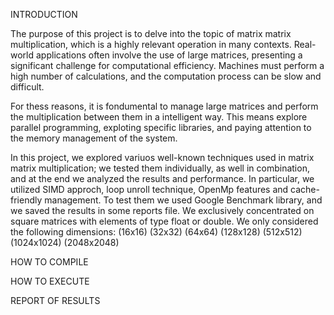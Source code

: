
INTRODUCTION 

The purpose of this project is to delve into the topic of matrix matrix multiplication, which is a highly relevant operation in many contexts.
Real-world applications often involve the use of large matrices, presenting a significant challenge for computational efficiency.
Machines must perform a high number of calculations, and the computation process can be slow and difficult.

For thess reasons, it is fondumental to manage large matrices and perform the multiplication between them in a intelligent way.
This means explore parallel programming, exploting specific libraries, and paying attention to the memory management of the system.

In this project, we explored variuos well-known techniques used in matrix matrix multiplication; we tested them individually, as well in combination, and at the end we analyzed the results and performance.
In particular, we utilized SIMD approch, loop unroll technique, OpenMp features and cache-friendly management.
To test them we used Google Benchmark library, and we saved the results in some reports file.
We exclusively concentrated on square matrices with elements of type float or double. 
We only considered the following dimensions:
     (16x16)
     (32x32)
     (64x64)
     (128x128)
     (512x512)
     (1024x1024)
     (2048x2048)

HOW TO COMPILE


HOW TO EXECUTE 


REPORT OF RESULTS
